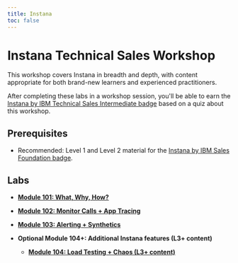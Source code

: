 ```yaml
---
title: Instana
toc: false
---
```


# Instana Technical Sales Workshop

This workshop covers Instana in breadth and depth, with content appropriate for both brand-new learners and experienced practitioners.

After completing these labs in a workshop session, you'll be able to earn the [Instana by IBM Technical Sales Intermediate badge](https://www.credly.com/org/ibm/badge/instana-by-ibm-technical-sales-intermediate) based on a quiz about this workshop.

## Prerequisites

- Recommended: Level 1 and Level 2 material for the [Instana by IBM Sales Foundation badge](https://www.credly.com/org/ibm/badge/instana-by-ibm-sales-foundation).

## Labs

- **[Module 101: What, Why, How?](/instana/101)**

- **[Module 102: Monitor Calls + App Tracing](/instana/102)**

- **[Module 103: Alerting + Synthetics](/instana/103)**

- **Optional Module 104+: Additional Instana features (L3+ content)**
  - **[Module 104: Load Testing + Chaos (L3+ content)](/instana/104)**
